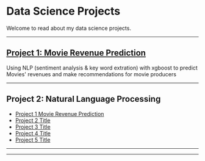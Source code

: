 # Data Science Projects
Welcome to read about my data science projects.

---


## [Project 1: Movie Revenue Prediction](/MovieProject)
Using NLP (sentiment analysis & key word extration) with xgboost to predict Movies' revenues and make recommendations for movie producers

---

## Project 2: Natural Language Processing

- [Project 1 Movie Revenue Prediction](http://baidu.com/)
- [Project 2 Title](http://example.com/)
- [Project 3 Title](http://example.com/)
- [Project 4 Title](http://example.com/)
- [Project 5 Title](http://example.com/)

---




---
